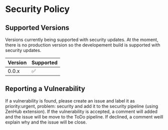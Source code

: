 # Security Policy

## Supported Versions

Versions currently being supported with security updates. At the moment, there is no production version so the developement build is supported with security updates. 

| Version | Supported          |
| ------- | ------------------ |
| 0.0.x   | :white_check_mark: |

## Reporting a Vulnerability

If a vulnerability is found, please create an issue and label it as priority:urgent, problem: security and add it to the security pipeline (using ZenHub extension). If the vulnerability is accepted, a comment will added and the issue will be move to the ToDo pipeline. If declined, a comment weill explain why and the issue will be close.